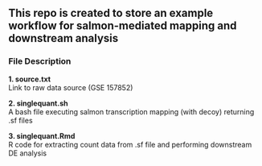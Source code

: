 ## This repo is created to store an example workflow for salmon-mediated mapping and downstream analysis 


### File Description 

**1. source.txt**     
Link to raw data source (GSE 157852)

**2. singlequant.sh**    
A bash file executing salmon transcription mapping (with decoy) returning .sf files 

**3. singlequant.Rmd**    
R code for extracting count data from .sf file and performing downstream DE analysis


